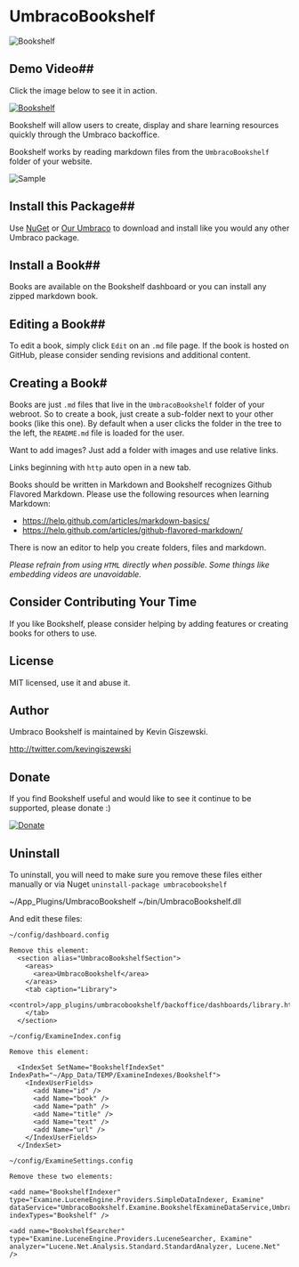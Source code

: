 # UmbracoBookshelf
![Bookshelf](https://github.com/kgiszewski/UmbracoBookshelf/blob/master/assets/logo.png)

## Demo Video##

Click the image below to see it in action.

[![Bookshelf](http://img.youtube.com/vi/zunbKOPPf8U/0.jpg)](http://www.youtube.com/watch?v=zunbKOPPf8U)

Bookshelf will allow users to create, display and share learning resources quickly through the Umbraco backoffice.

Bookshelf works by reading markdown files from the `UmbracoBookshelf` folder of your website. 

![Sample](https://our.umbraco.org/media/wiki/144508/635650696507955335_Screen-Shot-2015-04-19-at-15038-PMpng.png)

## Install this Package##
Use [NuGet](https://www.nuget.org/packages/umbracobookshelf/) or [Our Umbraco](https://our.umbraco.org/projects/backoffice-extensions/bookshelf) to download and install like you would any other Umbraco package.

## Install a Book##
Books are available on the Bookshelf dashboard or you can install any zipped markdown book.

## Editing a Book##
To edit a book, simply click `Edit` on an `.md` file page.  If the book is hosted on GitHub, please consider sending revisions and additional content.

## Creating a Book#
Books are just `.md` files that live in the `UmbracoBookshelf` folder of your webroot.  So to create a book, just create a sub-folder next to your other books (like this one).  By default when a user clicks the folder in the tree to the left, the `README.md` file is loaded for the user.

Want to add images?  Just add a folder with images and use relative links.

Links beginning with `http` auto open in a new tab.

Books should be written in Markdown and Bookshelf recognizes Github Flavored Markdown.  Please use the following resources when learning Markdown:

* https://help.github.com/articles/markdown-basics/
* https://help.github.com/articles/github-flavored-markdown/

There is now an editor to help you create folders, files and markdown.

*Please refrain from using `HTML` directly when possible.  Some things like embedding videos are unavoidable.*

## Consider Contributing Your Time ##
If you like Bookshelf, please consider helping by adding features or creating books for others to use.

## License ##
MIT licensed, use it and abuse it.

## Author ##
Umbraco Bookshelf is maintained by Kevin Giszewski.

http://twitter.com/kevingiszewski

## Donate ##
If you find Bookshelf useful and would like to see it continue to be supported, please donate :)

[![Donate](https://img.shields.io/badge/Donate-PayPal-green.svg)](https://www.paypal.com/cgi-bin/webscr?cmd=_s-xclick&hosted_button_id=V3AUTEFU8GDV4)

## Uninstall ##

To uninstall, you will need to make sure you remove these files either manually or via Nuget `uninstall-package umbracobookshelf`

~/App_Plugins/UmbracoBookshelf
~/bin/UmbracoBookshelf.dll

And edit these files:

```
~/config/dashboard.config

Remove this element:
  <section alias="UmbracoBookshelfSection">
    <areas>
      <area>UmbracoBookshelf</area>
    </areas>
    <tab caption="Library">
      <control>/app_plugins/umbracobookshelf/backoffice/dashboards/library.html</control>
    </tab>
  </section>

```

```
~/config/ExamineIndex.config

Remove this element:

  <IndexSet SetName="BookshelfIndexSet" IndexPath="~/App_Data/TEMP/ExamineIndexes/Bookshelf">
    <IndexUserFields>
      <add Name="id" />
      <add Name="book" />
      <add Name="path" />
      <add Name="title" />
      <add Name="text" />
      <add Name="url" />
    </IndexUserFields>
  </IndexSet>
```

```
~/config/ExamineSettings.config

Remove these two elements:

<add name="BookshelfIndexer" type="Examine.LuceneEngine.Providers.SimpleDataIndexer, Examine" dataService="UmbracoBookshelf.Examine.BookshelfExamineDataService,UmbracoBookshelf" indexTypes="Bookshelf" />

<add name="BookshelfSearcher" type="Examine.LuceneEngine.Providers.LuceneSearcher, Examine" analyzer="Lucene.Net.Analysis.Standard.StandardAnalyzer, Lucene.Net" />

```
